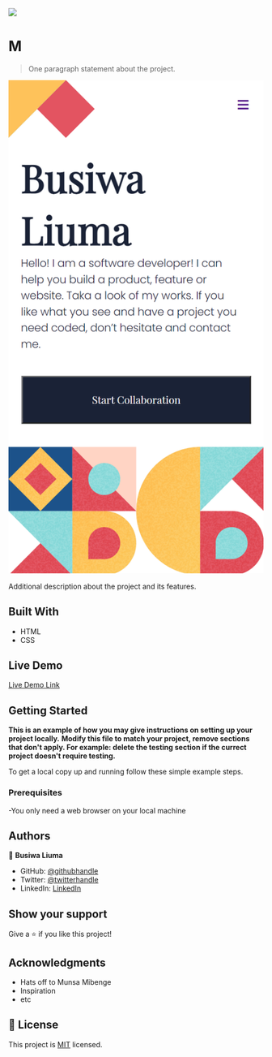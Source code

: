 ![](https://img.shields.io/badge/Microverse-blueviolet)

# M

> One paragraph statement about the project.

![screenshot](screenshot.png)

Additional description about the project and its features.

## Built With

- HTML
- CSS

## Live Demo

[Live Demo Link](https://busiwa24.github.io/Test-Portfolio/)


## Getting Started

**This is an example of how you may give instructions on setting up your project locally.**
**Modify this file to match your project, remove sections that don't apply. For example: delete the testing section if the currect project doesn't require testing.**


To get a local copy up and running follow these simple example steps.

### Prerequisites

-You only need a web browser on your local machine



## Authors

👤 **Busiwa Liuma**

- GitHub: [@githubhandle](https://github.com/Busiwa24)
- Twitter: [@twitterhandle](https://twitter.com/@busiwaliuma)
- LinkedIn: [LinkedIn](https://linkedin.com/in/busiwa-liuma-28385b80/)


## Show your support

Give a ⭐️ if you like this project!

## Acknowledgments

- Hats off to Munsa Mibenge
- Inspiration
- etc

## 📝 License

This project is [MIT](./MIT.md) licensed.
